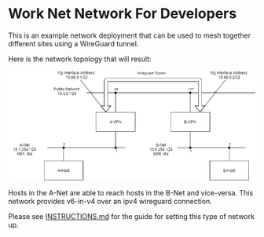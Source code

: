 # Work Net Network For Developers
This is an example network deployment that can be used to mesh together different sites using a WireGuard tunnel.

Here is the network topology that will result:

![Current Network Topology](doc/WorkNet-Topology-Today.png)

Hosts in the A-Net are able to reach hosts in the B-Net and vice-versa. This network provides v6-in-v4 over an ipv4 wireguard connection. 

Please see [INSTRUCTIONS.md](doc/INSTRUCTIONS.md) for the guide for setting this type of network up.
